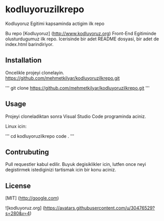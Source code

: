 # kodluyoruzilkrepo
Kodluyoruz Egitimi kapsaminda actigim ilk repo

Bu repo [Kodluyoruz] (http://www.kodluyoruz.org) Front-End Egitiminde olusturdugumuz ilk repo. Icerisinde bir adet README dosyasi, bir adet de index.html barindiriyor.

## Installation

Oncelikle projeyi clonelayin. https://github.com/mehmetkilyar/kodluyoruzilkrepo.git

'''
git clone https://github.com/mehmetkilyar/kodluyoruzilkrepo.git
'''

## Usage

Projeyi cloneladiktan sonra Visual Studio Code programinda aciniz.

Linux icin:

'''
cd kodluyoruzilkrepo
code .
'''

## Contrubuting
Pull requestler kabul edilir. Buyuk degisiklikler icin, lutfen once neyi degistirmek istediginizi tartismak icin bir konu aciniz.

## License

[MIT] (http://google.com)

![kodluyoruz.org] (https://avatars.githubusercontent.com/u/30476529?s=280&v=4)
